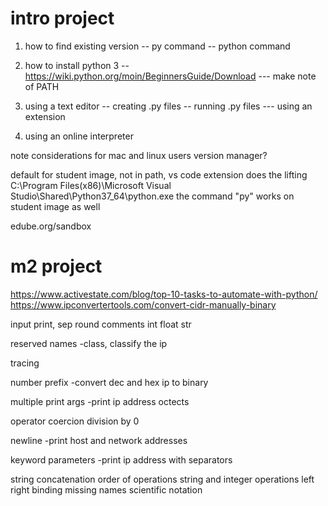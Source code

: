 # intro project

1. how to find existing version
-- py command
-- python command

2. how to install python 3
-- https://wiki.python.org/moin/BeginnersGuide/Download
--- make note of PATH

3. using a text editor
-- creating .py files
-- running .py files
--- using an extension

4. using an online interpreter

note considerations for mac and linux users
version manager?

default for student image, not in path, vs code extension does the lifting
C:\Program Files(x86)\Microsoft Visual Studio\Shared\Python37_64\python.exe
the command "py" works on student image as well

edube.org/sandbox

# m2 project

https://www.activestate.com/blog/top-10-tasks-to-automate-with-python/
https://www.ipconvertertools.com/convert-cidr-manually-binary

input
print, sep
round
comments
int
float
str

reserved names
-class, classify the ip

tracing

number prefix
-convert dec and hex ip to binary

multiple print args
-print ip address octects

operator coercion
division by 0

newline
-print host and network addresses

keyword parameters
-print ip address with separators

string concatenation
order of operations
string and integer operations
left right binding
missing names
scientific notation

